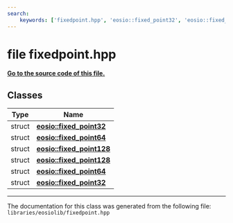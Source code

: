 ```yaml
---
search:
    keywords: ['fixedpoint.hpp', 'eosio::fixed_point32', 'eosio::fixed_point64', 'eosio::fixed_point128', 'eosio::fixed_point128', 'eosio::fixed_point64', 'eosio::fixed_point32']
---
```


# file fixedpoint.hpp

**[Go to the source code of this file.](fixedpoint_8hpp_source.md)**
## Classes

|Type|Name|
|-----|-----|
|struct|[**eosio::fixed\_point32**](structeosio_1_1fixed__point32.md)|
|struct|[**eosio::fixed\_point64**](structeosio_1_1fixed__point64.md)|
|struct|[**eosio::fixed\_point128**](structeosio_1_1fixed__point128.md)|
|struct|[**eosio::fixed\_point128**](structeosio_1_1fixed__point128.md)|
|struct|[**eosio::fixed\_point64**](structeosio_1_1fixed__point64.md)|
|struct|[**eosio::fixed\_point32**](structeosio_1_1fixed__point32.md)|




----------------------------------------
The documentation for this class was generated from the following file: `libraries/eosiolib/fixedpoint.hpp`
